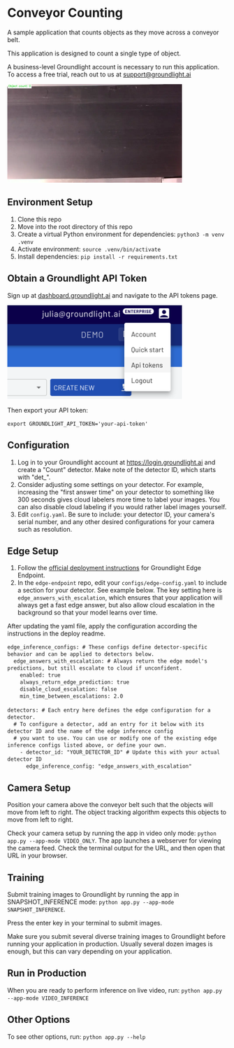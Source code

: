 # Conveyor Counting

A sample application that counts objects as they move across a conveyor belt. 

This application is designed to count a single type of object. 

A business-level Groundlight account is necessary to run this application. To access a free trial, reach out to us at support@groundlight.ai

<img src="assets/conveyor_counting.webp" alt="Items on Conveyor" width="400">

## Environment Setup
1. Clone this repo
1. Move into the root directory of this repo
1. Create a virtual Python environment for dependencies: `python3 -m venv .venv`
1. Activate environment: `source .venv/bin/activate`
1. Install dependencies: `pip install -r requirements.txt`

## Obtain a Groundlight API Token

Sign up at [dashboard.groundlight.ai](https://dashboard.groundlight.ai/reef/) and navigate to the API tokens page. 


<img src="assets/api_token.png" alt="API Token Page" width="400">


Then export your API token:
```
export GROUNDLIGHT_API_TOKEN='your-api-token'
```


## Configuration
1. Log in to your Groundlight account at https://login.groundlight.ai and create a "Count" detector. Make note of the detector ID, which starts with "det_". 
1. Consider adjusting some settings on your detector. For example, increasing the "first answer time" on your detector to something like 300 seconds gives cloud labelers more time to label your images. You can also disable cloud labeling if you would rather label images yourself. 
1. Edit `config.yaml`. Be sure to include: your detector ID, your camera's serial number, and any other desired configurations for your camera such as resolution.

## Edge Setup
1. Follow the [official deployment instructions](https://github.com/groundlight/edge-endpoint/blob/main/deploy/README.md) for Groundlight Edge Endpoint.
1. In the `edge-endpoint` repo, edit your `configs/edge-config.yaml` to include a section for your detector. See example below. The key setting here is `edge_answers_with_escalation`, which ensures that your application will always get a fast edge answer, but also allow cloud escalation in the background so that your model learns over time.

After updating the yaml file, apply the configuration according the instructions in the deploy readme. 

```
edge_inference_configs: # These configs define detector-specific behavior and can be applied to detectors below.
  edge_answers_with_escalation: # Always return the edge model's predictions, but still escalate to cloud if unconfident.
    enabled: true
    always_return_edge_prediction: true
    disable_cloud_escalation: false
    min_time_between_escalations: 2.0

detectors: # Each entry here defines the edge configuration for a detector.
  # To configure a detector, add an entry for it below with its detector ID and the name of the edge inference config
  # you want to use. You can use or modify one of the existing edge inference configs listed above, or define your own.
    - detector_id: "YOUR_DETECTOR_ID" # Update this with your actual detector ID
      edge_inference_config: "edge_answers_with_escalation"
```
## Camera Setup
Position your camera above the conveyor belt such that the objects will move from left to right. The object tracking algorithm expects this objects to move from left to right.

Check your camera setup by running the app in video only mode: `python app.py --app-mode VIDEO_ONLY`. The app launches a webserver for viewing the camera feed. Check the terminal output for the URL, and then open that URL in your browser. 

## Training
Submit training images to Groundlight by running the app in SNAPSHOT_INFERENCE mode: `python app.py --app-mode SNAPSHOT_INFERENCE`. 

Press the enter key in your terminal to submit images. 

Make sure you submit several diverse training images to Groundlight before running your application in production. Usually several dozen images is enough, but this can vary depending on your application.

## Run in Production
When you are ready to perform inference on live video, run: `python app.py --app-mode VIDEO_INFERENCE`

## Other Options
To see other options, run: `python app.py --help`